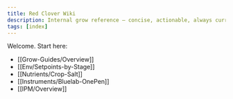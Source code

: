 ```yaml
---
title: Red Clover Wiki
description: Internal grow reference – concise, actionable, always current.
tags: [index]
---
```


Welcome. Start here:

- [[Grow-Guides/Overview]]
- [[Env/Setpoints-by-Stage]]
- [[Nutrients/Crop-Salt]]
- [[Instruments/Bluelab-OnePen]]
- [[IPM/Overview]]

